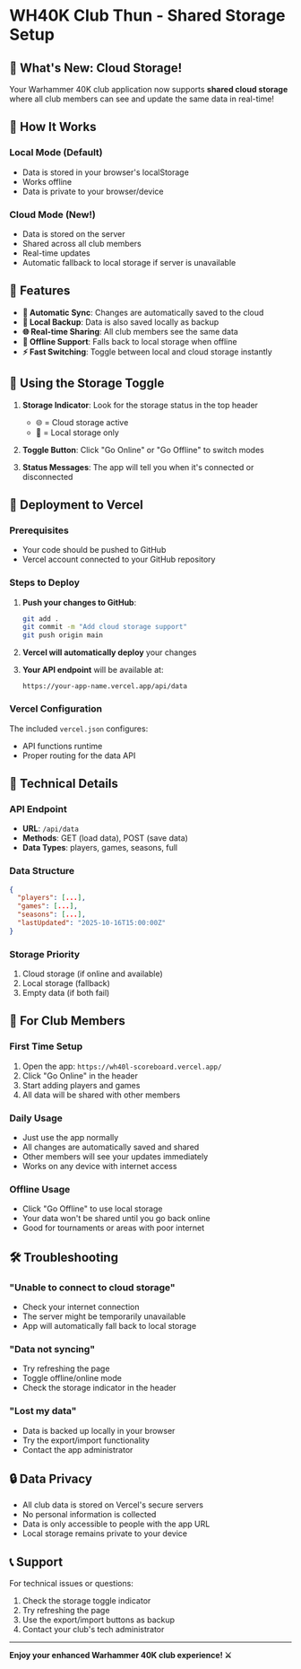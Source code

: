# WH40K Club Thun - Shared Storage Setup

## 🚀 What's New: Cloud Storage!

Your Warhammer 40K club application now supports **shared cloud storage** where all club members can see and update the same data in real-time!

## 🔧 How It Works

### **Local Mode (Default)**
- Data is stored in your browser's localStorage
- Works offline
- Data is private to your browser/device

### **Cloud Mode (New!)**
- Data is stored on the server
- Shared across all club members
- Real-time updates
- Automatic fallback to local storage if server is unavailable

## 🌟 Features

- **🔄 Automatic Sync**: Changes are automatically saved to the cloud
- **💾 Local Backup**: Data is also saved locally as backup
- **🌐 Real-time Sharing**: All club members see the same data
- **🔌 Offline Support**: Falls back to local storage when offline
- **⚡ Fast Switching**: Toggle between local and cloud storage instantly

## 📱 Using the Storage Toggle

1. **Storage Indicator**: Look for the storage status in the top header
   - 🌐 = Cloud storage active
   - 💾 = Local storage only

2. **Toggle Button**: Click "Go Online" or "Go Offline" to switch modes

3. **Status Messages**: The app will tell you when it's connected or disconnected

## 🚀 Deployment to Vercel

### Prerequisites
- Your code should be pushed to GitHub
- Vercel account connected to your GitHub repository

### Steps to Deploy

1. **Push your changes to GitHub**:
   ```bash
   git add .
   git commit -m "Add cloud storage support"
   git push origin main
   ```

2. **Vercel will automatically deploy** your changes

3. **Your API endpoint** will be available at:
   ```
   https://your-app-name.vercel.app/api/data
   ```

### Vercel Configuration

The included `vercel.json` configures:
- API functions runtime
- Proper routing for the data API

## 🔧 Technical Details

### API Endpoint
- **URL**: `/api/data`
- **Methods**: GET (load data), POST (save data)
- **Data Types**: players, games, seasons, full

### Data Structure
```json
{
  "players": [...],
  "games": [...],
  "seasons": [...],
  "lastUpdated": "2025-10-16T15:00:00Z"
}
```

### Storage Priority
1. Cloud storage (if online and available)
2. Local storage (fallback)
3. Empty data (if both fail)

## 🎯 For Club Members

### First Time Setup
1. Open the app: `https://wh40l-scoreboard.vercel.app/`
2. Click "Go Online" in the header
3. Start adding players and games
4. All data will be shared with other members

### Daily Usage
- Just use the app normally
- All changes are automatically saved and shared
- Other members will see your updates immediately
- Works on any device with internet access

### Offline Usage
- Click "Go Offline" to use local storage
- Your data won't be shared until you go back online
- Good for tournaments or areas with poor internet

## 🛠️ Troubleshooting

### "Unable to connect to cloud storage"
- Check your internet connection
- The server might be temporarily unavailable
- App will automatically fall back to local storage

### "Data not syncing"
- Try refreshing the page
- Toggle offline/online mode
- Check the storage indicator in the header

### "Lost my data"
- Data is backed up locally in your browser
- Try the export/import functionality
- Contact the app administrator

## 🔒 Data Privacy

- All club data is stored on Vercel's secure servers
- No personal information is collected
- Data is only accessible to people with the app URL
- Local storage remains private to your device

## 📞 Support

For technical issues or questions:
1. Check the storage toggle indicator
2. Try refreshing the page
3. Use the export/import buttons as backup
4. Contact your club's tech administrator

---

**Enjoy your enhanced Warhammer 40K club experience! ⚔️**